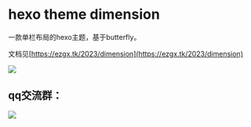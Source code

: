 # hexo theme dimension

一款单栏布局的hexo主题，基于butterfly。

文档见[https://ezgx.tk/2023/dimension](https://ezgx.tk/2023/dimension)

![](https://ezgx.site/img/posts/demo.png)

## qq交流群：
![](https://ezgx.site/img/qqgroup.png)